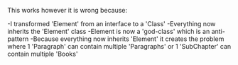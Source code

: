 This works however it is wrong because:

-I transformed 'Element' from an interface to a 'Class'
-Everything now inherits the 'Element' class
-Element is now a 'god-class' which is an anti-pattern
-Because everything now inherits 'Element' it creates the problem
where 1 'Paragraph' can contain multiple 'Paragraphs' or 1 'SubChapter' can contain multiple 'Books'